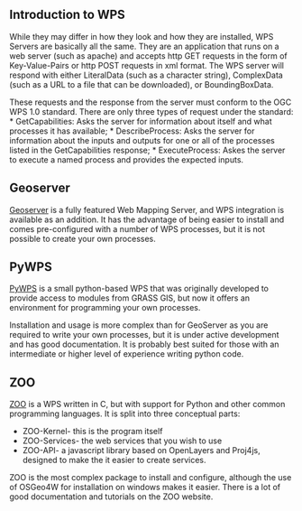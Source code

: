 
## Introduction to WPS

While they may differ in how they look and how they are installed, WPS Servers are basically all the same. They are an application that runs on a web server (such as apache) and accepts http GET requests in the form of Key-Value-Pairs or http POST requests in xml format. The WPS server will respond with either LiteralData (such as a character string), ComplexData (such as a URL to a file that can be downloaded), or BoundingBoxData.

These requests and the response from the server must conform to the OGC WPS 1.0 standard. There are only three types of request under the standard:
    * GetCapabilities: Asks the server for information about itself and what processes it has available;
    * DescribeProcess: Asks the server for information about the inputs and outputs for one or all of the processes listed in the GetCapabilities response;
    * ExecuteProcess: Askes the server to execute a named process and provides the expected inputs.

## Geoserver

[Geoserver](http://geoserver.org) is a fully featured Web Mapping Server, and WPS integration is available as an addition. It has the advantage of being easier to install and comes pre-configured with a number of WPS processes, but it is not possible to create your own processes.

## PyWPS

[PyWPS](http://pywps.wald.intevation.org/) is a small python-based WPS that was originally developed to provide access to modules from GRASS GIS, but now it offers an environment for programming your own processes.

Installation and usage is more complex than for GeoServer as you are required to write your own processes, but it is under active development and has good documentation. It is probably best suited for those with an intermediate or higher level of experience writing python code.

## ZOO

[ZOO](http://www.zoo-project.org/) is a WPS written in C, but with support for Python and other common programming languages. It is split into three conceptual parts:
 * ZOO-Kernel- this is the program itself
 * ZOO-Services- the web services that you wish to use
 * ZOO-API- a javascript library based on OpenLayers and Proj4js, designed to make the it easier to create services.

ZOO is the most complex package to install and configure, although the use of OSGeo4W for installation on windows makes it easier. There is a lot of good documentation and tutorials on the ZOO website.

